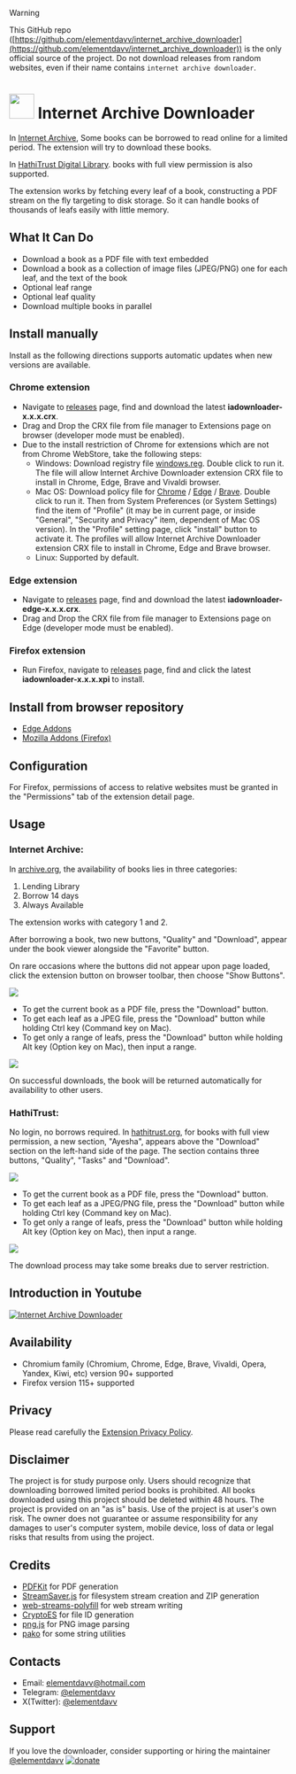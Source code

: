 > [!WARNING]
> This GitHub repo ([https://github.com/elementdavv/internet_archive_downloader](https://github.com/elementdavv/internet_archive_downloader)) is the only official source of the project. Do not download releases from random websites, even if their name contains ```internet archive downloader```.

# <img src=resources/logo/icons8-export-pdf-90.png width=45> Internet Archive Downloader
In [Internet Archive](https://archive.org), Some books can be borrowed to read online for a limited period. The extension will try to download these books.

In [HathiTrust Digital Library](https://hathitrust.org). books with full view permission is also supported.

The extension works by fetching every leaf of a book, constructing a PDF stream on the fly targeting to disk storage. So it can handle books of thousands of leafs easily with little memory.

## What It Can Do
* Download a book as a PDF file with text embedded
* Download a book as a collection of image files (JPEG/PNG) one for each leaf, and the text of the book
* Optional leaf range
* Optional leaf quality
* Download multiple books in parallel

## Install manually
Install as the following directions supports automatic updates when new versions are available.

### Chrome extension
* Navigate to [releases](https://github.com/elementdavv/internet_archive_downloader/releases) page, find and download the latest **iadownloader-x.x.x.crx**.
* Drag and Drop the CRX file from file manager to Extensions page on browser (developer mode must be enabled).
* Due to the install restriction of Chrome for extensions which are not from Chrome WebStore, take the following steps:
    * Windows: Download registry file [windows.reg](https://github.com/elementdavv/internet_archive_downloader/releases/download/v1.0.0/windows.reg). Double click to run it. The file will allow Internet Archive Downloader extension CRX file to install in Chrome, Edge, Brave and Vivaldi browser.
    * Mac OS: Download policy file for [Chrome](https://github.com/elementdavv/internet_archive_downloader/releases/download/v1.0.0/com.google.Chrome.mobileconfig) / [Edge](https://github.com/elementdavv/internet_archive_downloader/releases/download/v1.0.0/com.microsoft.Edge.mobileconfig) / [Brave](https://github.com/elementdavv/internet_archive_downloader/releases/download/v1.0.0/com.brave.Browser.mobileconfig). Double click to run it. Then from System Preferences (or System Settings) find the item of "Profile" (it may be in current page, or inside "General", "Security and Privacy" item, dependent of Mac OS version). In the "Profile" setting page, click "install" button to activate it. The profiles will allow Internet Archive Downloader extension CRX file to install in Chrome, Edge and Brave browser.
    * Linux: Supported by default.

### Edge extension
* Navigate to [releases](https://github.com/elementdavv/internet_archive_downloader/releases) page, find and download the latest **iadownloader-edge-x.x.x.crx**.
* Drag and Drop the CRX file from file manager to Extensions page on Edge (developer mode must be enabled).

### Firefox extension
* Run Firefox, navigate to [releases](https://github.com/elementdavv/internet_archive_downloader/releases) page, find and click the latest **iadownloader-x.x.x.xpi** to install.

## Install from browser repository
- [Edge Addons](https://microsoftedge.microsoft.com/addons/detail/internet-archive-download/cnpoedgimjaecinmgfnfhfmcpcngeeje)
- [Mozilla Addons (Firefox)](https://addons.mozilla.org/en-US/firefox/addon/internet_archive_downloader/)

## Configuration
For Firefox, permissions of access to relative websites must be granted in the "Permissions" tab of the extension detail page.

## Usage
### Internet Archive:
In [archive.org](https://archive.org), the availability of books lies in three categories:
1) Lending Library
2) Borrow 14 days
3) Always Available

The extension works with category 1 and 2.

After borrowing a book, two new buttons, "Quality" and "Download", appear under the book viewer alongside the "Favorite" button. 

On rare occasions where the buttons did not appear upon page loaded, click the extension button on browser toolbar, then choose "Show Buttons".

<image src="resources/capture/borrow1.png">

* To get the current book as a PDF file, press the "Download" button.
* To get each leaf as a JPEG file, press the "Download" button while holding Ctrl key (Command key on Mac).
* To get only a range of leafs, press the "Download" button while holding Alt key (Option key on Mac), then input a range.

<image src="resources/capture/download1.png">

On successful downloads, the book will be returned automatically for availability to other users.

### HathiTrust:
No login, no borrows required. In [hathitrust.org](https://hathitrust.org), for books with full view permission, a new section, "Ayesha", appears above the "Download" section on the left-hand side of the page. The section contains three buttons, "Quality", "Tasks" and "Download".

<image src="resources/capture/borrow2.png">

* To get the current book as a PDF file, press the "Download" button.
* To get each leaf as a JPEG/PNG file, press the "Download" button while holding Ctrl key (Command key on Mac).
* To get only a range of leafs, press the "Download" button while holding Alt key (Option key on Mac), then input a range.

<image src="resources/capture/download2.png">

The download process may take some breaks due to server restriction.

## Introduction in Youtube
[![Internet Archive Downloader](https://img.youtube.com/vi/SL4hbCKxl58/0.jpg)](https://www.youtube.com/watch?v=SL4hbCKxl58)

## Availability
* Chromium family (Chromium, Chrome, Edge, Brave, Vivaldi, Opera, Yandex, Kiwi, etc) version 90+ supported
* Firefox version 115+ supported

## Privacy
Please read carefully the [Extension Privacy Policy](Privacy.md).

## Disclaimer
The project is for study purpose only. Users should recognize that downloading borrowed limited period books is prohibited. All books downloaded using this project should be deleted within 48 hours. The project is provided on an "as is" basis. Use of the project is at user's own risk. The owner does not guarantee or assume responsibility for any damages to user's computer system, mobile device, loss of data or legal risks that results from using the project.

## Credits
- [PDFKit](https://github.com/foliojs/pdfkit) for PDF generation
- [StreamSaver.js](https://github.com/jimmywarting/streamsaver.js) for filesystem stream creation and ZIP generation
- [web-streams-polyfill](https://github.com/MattiasBuelens/web-streams-polyfill) for web stream writing
- [CryptoES](https://github.com/entronad/crypto-es) for file ID generation
- [png.js](https://github.com/foliojs/png.js) for PNG image parsing
- [pako](https://github.com/nodeca/pako) for some string utilities
 
## Contacts
- Email: elementdavv@hotmail.com
- Telegram: [@elementdavv](https://t.me/elementdavv)
- X(Twitter): [@elementdavv](https://x.com/elementdavv)

## Support
If you love the downloader, consider supporting or hiring the maintainer [@elementdavv](https://x.com/elementdavv) [![donate](resources/logo/paypal-logo.png)](https://paypal.me/timelegend)

